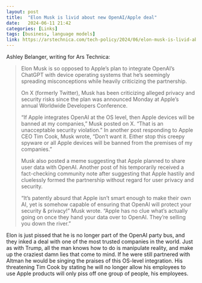 ```yaml
---
layout: post
title:  "Elon Musk is livid about new OpenAI/Apple deal"
date:   2024-06-11 21:42
categories: [Links]
tags: [business, language models]
link: https://arstechnica.com/tech-policy/2024/06/elon-musk-is-livid-about-new-openai-apple-deal/
---
```


Ashley Belanger, writing for Ars Technica:

>Elon Musk is so opposed to Apple’s plan to integrate OpenAI’s ChatGPT with device operating systems that he’s seemingly spreading misconceptions while heavily criticizing the partnership.
>
>On X (formerly Twitter), Musk has been criticizing alleged privacy and security risks since the plan was announced Monday at Apple’s annual Worldwide Developers Conference.
>
>“If Apple integrates OpenAI at the OS level, then Apple devices will be banned at my companies,” Musk posted on X. “That is an unacceptable security violation.” In another post responding to Apple CEO Tim Cook, Musk wrote, “Don’t want it. Either stop this creepy spyware or all Apple devices will be banned from the premises of my companies.”
>
>Musk also posted a meme suggesting that Apple planned to share user data with OpenAI. Another post of his temporarily received a fact-checking community note after suggesting that Apple hastily and cluelessly formed the partnership without regard for user privacy and security.
>
>“It’s patently absurd that Apple isn’t smart enough to make their own AI, yet is somehow capable of ensuring that OpenAI will protect your security & privacy!” Musk wrote. “Apple has no clue what’s actually going on once they hand your data over to OpenAI. They’re selling you down the river.”

Elon is just pissed that he is no longer part of the OpenAI party bus, and they inked a deal with one of the most trusted companies in the world. Just as with Trump, all the man knows how to do is manipulate reality, and make up the craziest damn lies that come to mind. If he were still partnered with Altman he would be singing the praises of this OS-level integration. His threatening Tim Cook by stating he will no longer allow his employees to use Apple products will only piss off one group of people, his employees.
